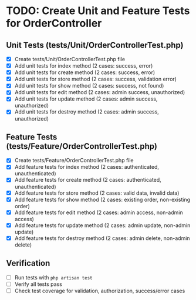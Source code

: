# TODO: Create Unit and Feature Tests for OrderController

## Unit Tests (tests/Unit/OrderControllerTest.php)
- [x] Create tests/Unit/OrderControllerTest.php file
- [x] Add unit tests for index method (2 cases: success, error)
- [x] Add unit tests for create method (2 cases: success, error)
- [x] Add unit tests for store method (2 cases: success, validation error)
- [x] Add unit tests for show method (2 cases: success, not found)
- [x] Add unit tests for edit method (2 cases: admin success, unauthorized)
- [x] Add unit tests for update method (2 cases: admin success, unauthorized)
- [x] Add unit tests for destroy method (2 cases: admin success, unauthorized)

## Feature Tests (tests/Feature/OrderControllerTest.php)
- [x] Create tests/Feature/OrderControllerTest.php file
- [x] Add feature tests for index method (2 cases: authenticated, unauthenticated)
- [x] Add feature tests for create method (2 cases: authenticated, unauthenticated)
- [x] Add feature tests for store method (2 cases: valid data, invalid data)
- [x] Add feature tests for show method (2 cases: existing order, non-existing order)
- [x] Add feature tests for edit method (2 cases: admin access, non-admin access)
- [x] Add feature tests for update method (2 cases: admin update, non-admin update)
- [x] Add feature tests for destroy method (2 cases: admin delete, non-admin delete)

## Verification
- [ ] Run tests with `php artisan test`
- [ ] Verify all tests pass
- [ ] Check test coverage for validation, authorization, success/error cases
